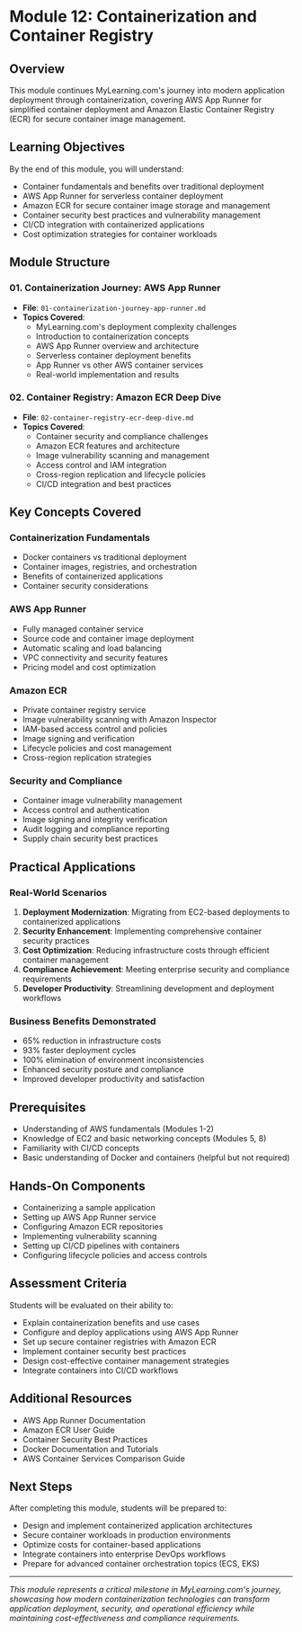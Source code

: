 # Module 12: Containerization and Container Registry

## Overview
This module continues MyLearning.com's journey into modern application deployment through containerization, covering AWS App Runner for simplified container deployment and Amazon Elastic Container Registry (ECR) for secure container image management.

## Learning Objectives
By the end of this module, you will understand:

- Container fundamentals and benefits over traditional deployment
- AWS App Runner for serverless container deployment
- Amazon ECR for secure container image storage and management
- Container security best practices and vulnerability management
- CI/CD integration with containerized applications
- Cost optimization strategies for container workloads

## Module Structure

### 01. Containerization Journey: AWS App Runner
- **File**: `01-containerization-journey-app-runner.md`
- **Topics Covered**:
  - MyLearning.com's deployment complexity challenges
  - Introduction to containerization concepts
  - AWS App Runner overview and architecture
  - Serverless container deployment benefits
  - App Runner vs other AWS container services
  - Real-world implementation and results

### 02. Container Registry: Amazon ECR Deep Dive
- **File**: `02-container-registry-ecr-deep-dive.md`
- **Topics Covered**:
  - Container security and compliance challenges
  - Amazon ECR features and architecture
  - Image vulnerability scanning and management
  - Access control and IAM integration
  - Cross-region replication and lifecycle policies
  - CI/CD integration and best practices

## Key Concepts Covered

### Containerization Fundamentals
- Docker containers vs traditional deployment
- Container images, registries, and orchestration
- Benefits of containerized applications
- Container security considerations

### AWS App Runner
- Fully managed container service
- Source code and container image deployment
- Automatic scaling and load balancing
- VPC connectivity and security features
- Pricing model and cost optimization

### Amazon ECR
- Private container registry service
- Image vulnerability scanning with Amazon Inspector
- IAM-based access control and policies
- Image signing and verification
- Lifecycle policies and cost management
- Cross-region replication strategies

### Security and Compliance
- Container image vulnerability management
- Access control and authentication
- Image signing and integrity verification
- Audit logging and compliance reporting
- Supply chain security best practices

## Practical Applications

### Real-World Scenarios
1. **Deployment Modernization**: Migrating from EC2-based deployments to containerized applications
2. **Security Enhancement**: Implementing comprehensive container security practices
3. **Cost Optimization**: Reducing infrastructure costs through efficient container management
4. **Compliance Achievement**: Meeting enterprise security and compliance requirements
5. **Developer Productivity**: Streamlining development and deployment workflows

### Business Benefits Demonstrated
- 65% reduction in infrastructure costs
- 93% faster deployment cycles
- 100% elimination of environment inconsistencies
- Enhanced security posture and compliance
- Improved developer productivity and satisfaction

## Prerequisites
- Understanding of AWS fundamentals (Modules 1-2)
- Knowledge of EC2 and basic networking concepts (Modules 5, 8)
- Familiarity with CI/CD concepts
- Basic understanding of Docker and containers (helpful but not required)

## Hands-On Components
- Containerizing a sample application
- Setting up AWS App Runner service
- Configuring Amazon ECR repositories
- Implementing vulnerability scanning
- Setting up CI/CD pipelines with containers
- Configuring lifecycle policies and access controls

## Assessment Criteria
Students will be evaluated on their ability to:
- Explain containerization benefits and use cases
- Configure and deploy applications using AWS App Runner
- Set up secure container registries with Amazon ECR
- Implement container security best practices
- Design cost-effective container management strategies
- Integrate containers into CI/CD workflows

## Additional Resources
- AWS App Runner Documentation
- Amazon ECR User Guide
- Container Security Best Practices
- Docker Documentation and Tutorials
- AWS Container Services Comparison Guide

## Next Steps
After completing this module, students will be prepared to:
- Design and implement containerized application architectures
- Secure container workloads in production environments
- Optimize costs for container-based applications
- Integrate containers into enterprise DevOps workflows
- Prepare for advanced container orchestration topics (ECS, EKS)

---

*This module represents a critical milestone in MyLearning.com's journey, showcasing how modern containerization technologies can transform application deployment, security, and operational efficiency while maintaining cost-effectiveness and compliance requirements.*